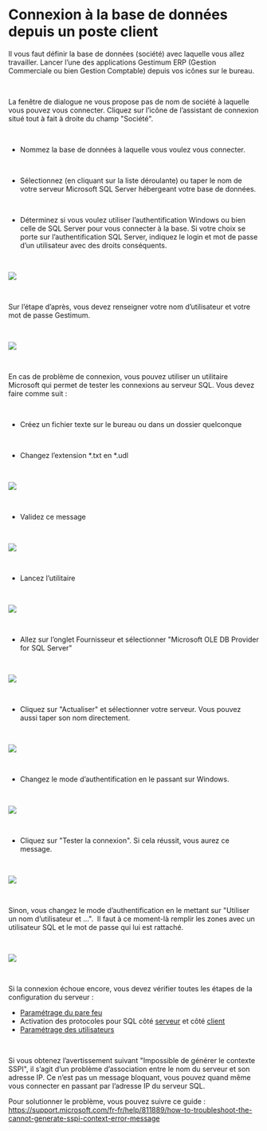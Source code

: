 # Connexion à la base de données depuis un poste client

Il vous faut définir la base de données (société) avec laquelle vous 
 allez travailler. Lancer l’une des applications Gestimum ERP 
 (Gestion Commerciale ou bien Gestion Comptable) depuis vos icônes sur 
 le bureau.


 


La fenêtre de dialogue ne vous propose pas de nom de société à laquelle 
 vous pouvez vous connecter. Cliquez 
 sur l’icône de l’assistant de connexion situé tout à fait à droite du 
 champ "Société".


 


* Nommez la base de données 
 à laquelle vous voulez vous connecter.


 


* Sélectionnez (en cliquant 
 sur la liste déroulante) ou taper 
 le nom de votre serveur Microsoft SQL Server 
 hébergeant votre base de données.


 


* Déterminez si vous voulez 
 utiliser l’authentification Windows 
 ou bien celle de SQL Server 
 pour vous connecter à la base. Si votre choix se porte sur l’authentification 
 SQL Server, indiquez le login 
 et mot de passe d’un utilisateur avec des droits conséquents.


 


![](../assets/images/10/AssistantConnexion1.png)


 


Sur l’étape d’après, vous devez renseigner 
 votre nom d’utilisateur et votre mot de passe Gestimum.


 


![](../assets/images/10/AssistantConnexion2.png)


 


En cas de problème de connexion, vous pouvez utiliser un utilitaire 
 Microsoft qui permet de tester les connexions au serveur SQL. Vous devez 
 faire comme suit :


 


* Créez un fichier texte 
 sur le bureau ou dans un dossier quelconque


 


* Changez l’extension \*.txt 
 en \*.udl


 


![](../assets/images/10/FichierUDL.png)


 


* Validez ce message


 


![](../assets/images/10/ConfirmationExtensionUDL.png)


 


* Lancez l’utilitaire


 


![](../assets/images/10/PropriétésUDL.png)


 


* Allez sur l’onglet Fournisseur 
 et sélectionner "Microsoft OLE DB Provider for SQL Server"


 


![](../assets/images/10/OngletFournisseurUDL.png)


 


* Cliquez sur "Actualiser" 
 et sélectionner votre serveur. Vous pouvez aussi taper son nom directement.


 


![](../assets/images/10/OngletConnexionUDL.png)


 


* Changez le mode d’authentification 
 en le passant sur Windows.


 


![](../assets/images/10/AuthentificationWindowsUDL.png)


 


* Cliquez sur "Tester 
 la connexion". Si cela réussit, vous aurez ce message.


 


![](../assets/images/10/ConnexionReussieUDL.png)


 


Sinon, vous changez le mode d’authentification 
 en le mettant sur "Utiliser un nom d’utilisateur et …".  Il 
 faut à ce moment-là remplir les zones avec un utilisateur SQL et le mot 
 de passe qui lui est rattaché.


 


![](../assets/images/10/AuthentificationSQL.png)


 


Si la connexion échoue encore, vous devez vérifier toutes les étapes 
 de la configuration du serveur :


* [Paramétrage du pare 
 feu](../07/1/ParametragePareFeu.md)
* Activation des protocoles pour SQL côté [serveur](../07/2/ActivationProtocolesReseauxCoteServeur.md) 
 et côté [client](../07/3/ActivationProtocolesReseauxCoteClient.md)
* [Paramétrage 
 des utilisateurs](../07/4/ParametrageConnexionsSQLServer.md)


 


Si vous obtenez l’avertissement suivant "Impossible 
 de générer le contexte SSPI", il s’agit d’un problème d’association 
 entre le nom du serveur et son adresse IP. Ce n’est pas un message bloquant, 
 vous pouvez quand même vous connecter en passant par l’adresse IP du serveur 
 SQL. 


Pour solutionner le problème, vous pouvez suivre ce guide : <https://support.microsoft.com/fr-fr/help/811889/how-to-troubleshoot-the-cannot-generate-sspi-context-error-message>


